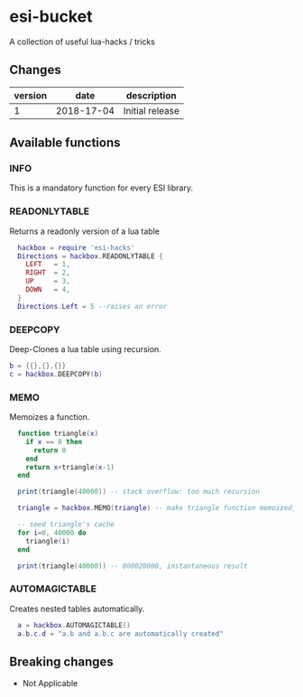 # esi-bucket

A collection of useful lua-hacks / tricks

## Changes

version | date | description
------- | ---- | -----------
1 | 2018-17-04 | Initial release

## Available functions

### INFO

This is a mandatory function for every ESI library.

### READONLYTABLE

Returns a readonly version of a lua table

```lua
  hackbox = require 'esi-hacks'
  Directions = hackbox.READONLYTABLE {
    LEFT   = 1,
    RIGHT  = 2,
    UP     = 3,
    DOWN   = 4,
  }
  Directions.Left = 5 --raises an error
```

### DEEPCOPY

Deep-Clones a lua table using recursion.

```lua
b = {{},{},{}}
c = hackbox.DEEPCOPY(b)
```

### MEMO

Memoizes a function.

```lua
  function triangle(x)
    if x == 0 then 
      return 0 
    end
    return x+triangle(x-1)
  end

  print(triangle(40000)) -- stack overflow: too much recursion

  triangle = hackbox.MEMO(triangle) -- make triangle function memoized, so it "remembers" previous results

  -- seed triangle's cache
  for i=0, 40000 do 
    triangle(i)
  end 

  print(triangle(40000)) -- 800020000, instantaneous result
```

### AUTOMAGICTABLE

Creates nested tables automatically.

```lua
  a = hackbox.AUTOMAGICTABLE()
  a.b.c.d = "a.b and a.b.c are automatically created"
```

## Breaking changes

- Not Applicable